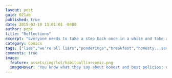 ```yaml
---
layout: post
guid: 021ab
published: true
date: 2015-03-10 13:01:01 -0400
author: pope
title: "Reflections"
excerpt: "Everyone needs to take a step back once in a while and take an honest look at themselves. Well, not like, too honest. That'd just be weird."
category: Comics
tags: ["lies","we're all liars","ponderings","breakfast","honesty...sort of","realism"]
comments: true 
image:
  feature: assets/img/lol/habitualliarcomic.png
  imageHover: "You know what they say about honest and best policies: never cross the streams."
---
```


